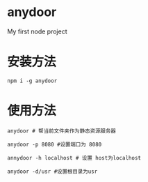 # anydoor
My first node project

# 安装方法
```
npm i -g anydoor
```
# 使用方法
```
anydoor # 帮当前文件夹作为静态资源服务器

anydoor -p 8080 #设置端口为 8080

annydoor -h localhost # 设置 host为localhost

anydoor -d/usr #设置根目录为usr
```
